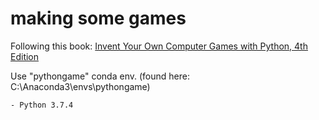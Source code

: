 # making some games

Following this book: [Invent Your Own Computer Games with Python, 4th Edition](http://inventwithpython.com/invent4thed/)

Use "pythongame" conda env. (found here: C:\Anaconda3\envs\pythongame)

	- Python 3.7.4
